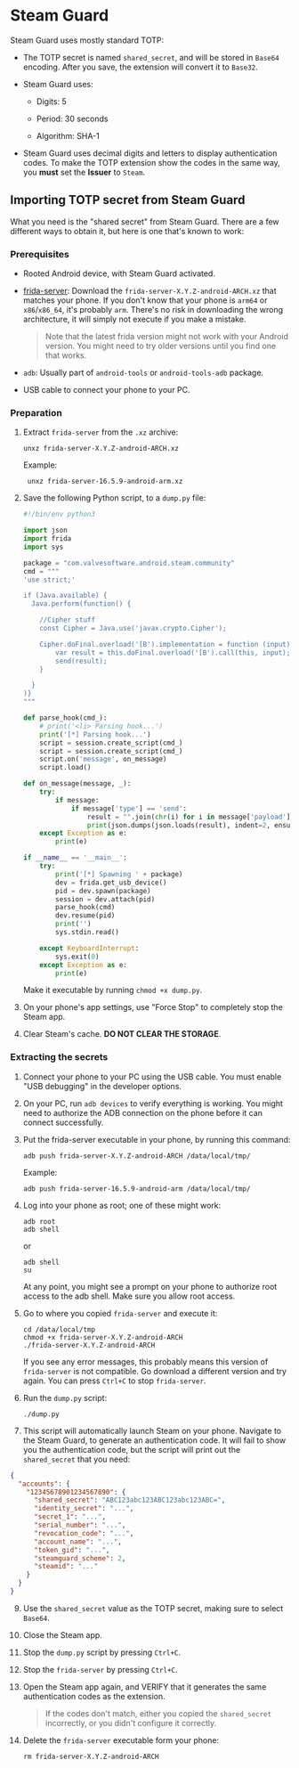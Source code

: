 # Steam Guard

Steam Guard uses mostly standard TOTP:

 - The TOTP secret is named `shared_secret`, and will be stored in `Base64`
   encoding. After you save, the extension will convert it to `Base32`.

 - Steam Guard uses:

     - Digits: 5

     - Period: 30 seconds

     - Algorithm: SHA-1

 - Steam Guard uses decimal digits and letters to display authentication codes. To make
   the TOTP extension show the codes in the same way, you **must** set the **Issuer** to
   `Steam`.


## Importing TOTP secret from Steam Guard

What you need is the "shared secret" from Steam Guard. There are a few different ways to
obtain it, but here is one that's known to work:

### Prerequisites

 - Rooted Android device, with Steam Guard activated.

 - [frida-server](https://github.com/frida/frida/releases): Download the
   `frida-server-X.Y.Z-android-ARCH.xz` that matches your phone. If you don't know that
   your phone is `arm64` or `x86`/`x86_64`, it's probably `arm`. There's no risk in
   downloading the wrong architecture, it will simply not execute if you make a mistake.

   > Note that the latest frida version might not work with your Android version. You might need
   > to try older versions until you find one that works.

 - `adb`: Usually part of `android-tools` or `android-tools-adb` package.

 - USB cable to connect your phone to your PC.


### Preparation

1. Extract `frida-server` from the `.xz` archive:

       unxz frida-server-X.Y.Z-android-ARCH.xz

    Example:

        unxz frida-server-16.5.9-android-arm.xz

2. Save the following Python script, to a `dump.py` file:

   ```python
   #!/bin/env python3
   
   import json
   import frida
   import sys
   
   package = "com.valvesoftware.android.steam.community"
   cmd = """
   'use strict;'
   
   if (Java.available) {
     Java.perform(function() {
   
       //Cipher stuff
       const Cipher = Java.use('javax.crypto.Cipher');
   
       Cipher.doFinal.overload('[B').implementation = function (input) {
           var result = this.doFinal.overload('[B').call(this, input);
           send(result);
       }
   
     }
   )}
   """

   def parse_hook(cmd_):
       # print('<li> Parsing hook...')
       print('[*] Parsing hook...')
       script = session.create_script(cmd_)
       script = session.create_script(cmd_)
       script.on('message', on_message)
       script.load()
   
   def on_message(message, _):
       try:
           if message:
               if message['type'] == 'send':
                   result = "".join(chr(i) for i in message['payload'])
                   print(json.dumps(json.loads(result), indent=2, ensure_ascii=False))
       except Exception as e:
           print(e)
   
   if __name__ == '__main__':
       try:
           print('[*] Spawning ' + package)
           dev = frida.get_usb_device()
           pid = dev.spawn(package)
           session = dev.attach(pid)
           parse_hook(cmd)
           dev.resume(pid)
           print('')
           sys.stdin.read()
   
       except KeyboardInterrupt:
           sys.exit(0)
       except Exception as e:
           print(e)
   ```

   Make it executable by running `chmod +x dump.py`.

4. On your phone's app settings, use "Force Stop" to completely stop the Steam app.

5. Clear Steam's cache. **DO NOT CLEAR THE STORAGE**.


### Extracting the secrets

1. Connect your phone to your PC using the USB cable. You must enable "USB debugging" in
   the developer options.
   
2. On your PC, run `adb devices` to verify everything is working. You might need to
   authorize the ADB connection on the phone before it can connect successfully.
   
3. Put the frida-server executable in your phone, by running this command:

       adb push frida-server-X.Y.Z-android-ARCH /data/local/tmp/

   Example:
   
       adb push frida-server-16.5.9-android-arm /data/local/tmp/

4. Log into your phone as root; one of these might work:
   
       adb root
       adb shell

   or
   
       adb shell
       su
   
   At any point, you might see a prompt on your phone to authorize root access to the adb
   shell. Make sure you allow root access.

5. Go to where you copied `frida-server` and execute it:

       cd /data/local/tmp
       chmod +x frida-server-X.Y.Z-android-ARCH
       ./frida-server-X.Y.Z-android-ARCH

    If you see any error messages, this probably means this version of `frida-server` is
    not compatible. Go download a different version and try again. You can press `Ctrl+C`
    to stop `frida-server`.
    
6. Run the `dump.py` script:

       ./dump.py

7. This script will automatically launch Steam on your phone. Navigate to the Steam Guard,
   to generate an authentication code. It will fail to show you the authentication code,
   but the script will print out the `shared_secret` that you need:

```json
{
  "accounts": {
    "12345678901234567890": {
      "shared_secret": "ABC123abc123ABC123abc123ABC=",
      "identity_secret": "...",
      "secret_1": "...",
      "serial_number": "...",
      "revocation_code": "...",
      "account_name": "...",
      "token_gid": "...",
      "steamguard_scheme": 2,
      "steamid": "..."
    }
  }
}
```

9. Use the `shared_secret` value as the TOTP secret, making sure to select `Base64`.

10. Close the Steam app.

11. Stop the `dump.py` script by pressing `Ctrl+C`.

12. Stop the `frida-server` by pressing `Ctrl+C`.

13. Open the Steam app again, and VERIFY that it generates the same authentication codes
    as the extension.
    
    > If the codes don't match, either you copied the `shared_secret` incorrectly, or you
    > didn't configure it correctly.

14. Delete the `frida-server` executable form your phone:
    
        rm frida-server-X.Y.Z-android-ARCH

